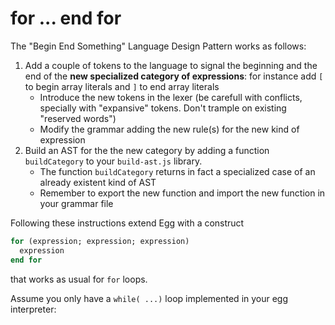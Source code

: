 # for ... end for

The "Begin End Something" Language Design Pattern works as follows:

1. Add a couple of tokens to the language to signal the beginning and the end of the **new specialized category of expressions**:  for instance add `[` to begin array literals and `]` to end array literals
   * Introduce the new tokens in the lexer (be carefull with conflicts, specially with "expansive" tokens. Don't trample on existing "reserved words")
   * Modify the grammar adding the new rule(s) for the new kind of expression
2. Build an AST for the the new category by adding a function `buildCategory` to your `build-ast.js` library.
   * The function `buildCategory` returns in fact a specialized case of an already existent kind of AST
   * Remember to export the new function and import the new function in your grammar file

Following these instructions extend Egg with a construct 
```ruby
for (expression; expression; expression) 
  expression 
end for
``` 

that works as usual for `for` loops. 

Assume you only have a `while( ...)` loop implemented in your egg interpreter:

